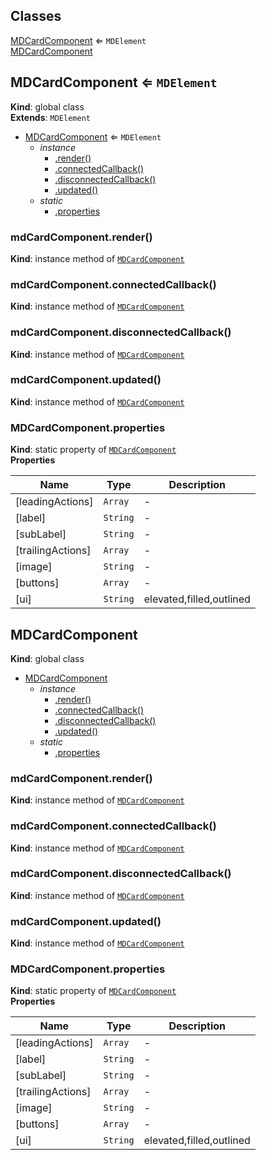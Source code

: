 ## Classes

<dl>
<dt><a href="#MDCardComponent">MDCardComponent</a> ⇐ <code>MDElement</code></dt>
<dd></dd>
<dt><a href="#MDCardComponent">MDCardComponent</a></dt>
<dd></dd>
</dl>

<a name="MDCardComponent"></a>

## MDCardComponent ⇐ <code>MDElement</code>
**Kind**: global class  
**Extends**: <code>MDElement</code>  

* [MDCardComponent](#MDCardComponent) ⇐ <code>MDElement</code>
    * _instance_
        * [.render()](#MDCardComponent+render)
        * [.connectedCallback()](#MDCardComponent+connectedCallback)
        * [.disconnectedCallback()](#MDCardComponent+disconnectedCallback)
        * [.updated()](#MDCardComponent+updated)
    * _static_
        * [.properties](#MDCardComponent.properties)

<a name="MDCardComponent+render"></a>

### mdCardComponent.render()
**Kind**: instance method of [<code>MDCardComponent</code>](#MDCardComponent)  
<a name="MDCardComponent+connectedCallback"></a>

### mdCardComponent.connectedCallback()
**Kind**: instance method of [<code>MDCardComponent</code>](#MDCardComponent)  
<a name="MDCardComponent+disconnectedCallback"></a>

### mdCardComponent.disconnectedCallback()
**Kind**: instance method of [<code>MDCardComponent</code>](#MDCardComponent)  
<a name="MDCardComponent+updated"></a>

### mdCardComponent.updated()
**Kind**: instance method of [<code>MDCardComponent</code>](#MDCardComponent)  
<a name="MDCardComponent.properties"></a>

### MDCardComponent.properties
**Kind**: static property of [<code>MDCardComponent</code>](#MDCardComponent)  
**Properties**

| Name | Type | Description |
| --- | --- | --- |
| [leadingActions] | <code>Array</code> | - |
| [label] | <code>String</code> | - |
| [subLabel] | <code>String</code> | - |
| [trailingActions] | <code>Array</code> | - |
| [image] | <code>String</code> | - |
| [buttons] | <code>Array</code> | - |
| [ui] | <code>String</code> | elevated,filled,outlined |

<a name="MDCardComponent"></a>

## MDCardComponent
**Kind**: global class  

* [MDCardComponent](#MDCardComponent)
    * _instance_
        * [.render()](#MDCardComponent+render)
        * [.connectedCallback()](#MDCardComponent+connectedCallback)
        * [.disconnectedCallback()](#MDCardComponent+disconnectedCallback)
        * [.updated()](#MDCardComponent+updated)
    * _static_
        * [.properties](#MDCardComponent.properties)

<a name="MDCardComponent+render"></a>

### mdCardComponent.render()
**Kind**: instance method of [<code>MDCardComponent</code>](#MDCardComponent)  
<a name="MDCardComponent+connectedCallback"></a>

### mdCardComponent.connectedCallback()
**Kind**: instance method of [<code>MDCardComponent</code>](#MDCardComponent)  
<a name="MDCardComponent+disconnectedCallback"></a>

### mdCardComponent.disconnectedCallback()
**Kind**: instance method of [<code>MDCardComponent</code>](#MDCardComponent)  
<a name="MDCardComponent+updated"></a>

### mdCardComponent.updated()
**Kind**: instance method of [<code>MDCardComponent</code>](#MDCardComponent)  
<a name="MDCardComponent.properties"></a>

### MDCardComponent.properties
**Kind**: static property of [<code>MDCardComponent</code>](#MDCardComponent)  
**Properties**

| Name | Type | Description |
| --- | --- | --- |
| [leadingActions] | <code>Array</code> | - |
| [label] | <code>String</code> | - |
| [subLabel] | <code>String</code> | - |
| [trailingActions] | <code>Array</code> | - |
| [image] | <code>String</code> | - |
| [buttons] | <code>Array</code> | - |
| [ui] | <code>String</code> | elevated,filled,outlined |

